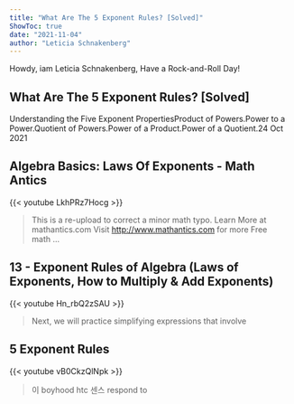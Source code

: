 ```yaml
---
title: "What Are The 5 Exponent Rules? [Solved]"
ShowToc: true 
date: "2021-11-04"
author: "Leticia Schnakenberg" 
---
```


Howdy, iam Leticia Schnakenberg, Have a Rock-and-Roll Day!
## What Are The 5 Exponent Rules? [Solved]
 Understanding the Five Exponent PropertiesProduct of Powers.Power to a Power.Quotient of Powers.Power of a Product.Power of a Quotient.24 Oct 2021

## Algebra Basics: Laws Of Exponents - Math Antics
{{< youtube LkhPRz7Hocg >}}
>This is a re-upload to correct a minor math typo. Learn More at mathantics.com Visit http://www.mathantics.com for more Free math ...

## 13 - Exponent Rules of Algebra (Laws of Exponents, How to Multiply & Add Exponents)
{{< youtube Hn_rbQ2zSAU >}}
>Next, we will practice simplifying expressions that involve 

## 5 Exponent Rules
{{< youtube vB0CkzQlNpk >}}
>이 boyhood htc 센스 respond to 

